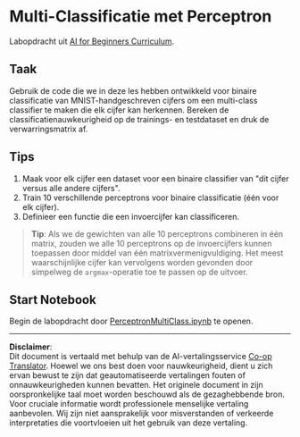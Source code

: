 <!--
CO_OP_TRANSLATOR_METADATA:
{
  "original_hash": "7336583e4630220c835335da640016db",
  "translation_date": "2025-08-28T19:49:13+00:00",
  "source_file": "lessons/3-NeuralNetworks/03-Perceptron/lab/README.md",
  "language_code": "nl"
}
-->
# Multi-Classificatie met Perceptron

Labopdracht uit [AI for Beginners Curriculum](https://github.com/microsoft/ai-for-beginners).

## Taak

Gebruik de code die we in deze les hebben ontwikkeld voor binaire classificatie van MNIST-handgeschreven cijfers om een multi-class classifier te maken die elk cijfer kan herkennen. Bereken de classificatienauwkeurigheid op de trainings- en testdataset en druk de verwarringsmatrix af.

## Tips

1. Maak voor elk cijfer een dataset voor een binaire classifier van "dit cijfer versus alle andere cijfers".
1. Train 10 verschillende perceptrons voor binaire classificatie (één voor elk cijfer).
1. Definieer een functie die een invoercijfer kan classificeren.

> **Tip**: Als we de gewichten van alle 10 perceptrons combineren in één matrix, zouden we alle 10 perceptrons op de invoercijfers kunnen toepassen door middel van één matrixvermenigvuldiging. Het meest waarschijnlijke cijfer kan vervolgens worden gevonden door simpelweg de `argmax`-operatie toe te passen op de uitvoer.

## Start Notebook

Begin de labopdracht door [PerceptronMultiClass.ipynb](PerceptronMultiClass.ipynb) te openen.

---

**Disclaimer**:  
Dit document is vertaald met behulp van de AI-vertalingsservice [Co-op Translator](https://github.com/Azure/co-op-translator). Hoewel we ons best doen voor nauwkeurigheid, dient u zich ervan bewust te zijn dat geautomatiseerde vertalingen fouten of onnauwkeurigheden kunnen bevatten. Het originele document in zijn oorspronkelijke taal moet worden beschouwd als de gezaghebbende bron. Voor cruciale informatie wordt professionele menselijke vertaling aanbevolen. Wij zijn niet aansprakelijk voor misverstanden of verkeerde interpretaties die voortvloeien uit het gebruik van deze vertaling.